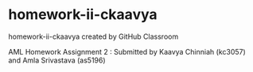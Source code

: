 # homework-ii-ckaavya
homework-ii-ckaavya created by GitHub Classroom

AML Homework Assignment 2 : Submitted by Kaavya Chinniah (kc3057) and Amla Srivastava (as5196) 

